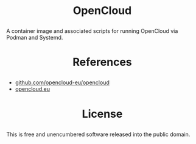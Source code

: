 <!-- This is free and unencumbered software released into the public domain -->

# <p align=center>OpenCloud

A container image and associated scripts for running OpenCloud via
Podman and Systemd.

# <p align=center>References

- [github.com/opencloud-eu/opencloud](https://github.com/opencloud-eu/opencloud)
- [opencloud.eu](https://opencloud.eu)

# <p align=center>License

This is free and unencumbered software released into the public domain.
